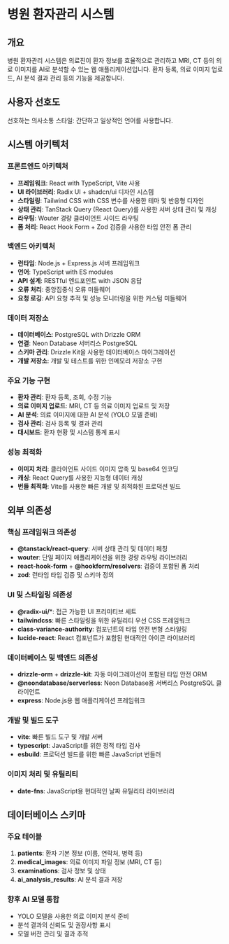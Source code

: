 # 병원 환자관리 시스템

## 개요

병원 환자관리 시스템은 의료진이 환자 정보를 효율적으로 관리하고 MRI, CT 등의 의료 이미지를 AI로 분석할 수 있는 웹 애플리케이션입니다. 환자 등록, 의료 이미지 업로드, AI 분석 결과 관리 등의 기능을 제공합니다.

## 사용자 선호도

선호하는 의사소통 스타일: 간단하고 일상적인 언어를 사용합니다.

## 시스템 아키텍처

### 프론트엔드 아키텍처
- **프레임워크**: React with TypeScript, Vite 사용
- **UI 라이브러리**: Radix UI + shadcn/ui 디자인 시스템
- **스타일링**: Tailwind CSS with CSS 변수를 사용한 테마 및 반응형 디자인
- **상태 관리**: TanStack Query (React Query)를 사용한 서버 상태 관리 및 캐싱
- **라우팅**: Wouter 경량 클라이언트 사이드 라우팅
- **폼 처리**: React Hook Form + Zod 검증을 사용한 타입 안전 폼 관리

### 백엔드 아키텍처
- **런타임**: Node.js + Express.js 서버 프레임워크
- **언어**: TypeScript with ES modules
- **API 설계**: RESTful 엔드포인트 with JSON 응답
- **오류 처리**: 중앙집중식 오류 미들웨어
- **요청 로깅**: API 요청 추적 및 성능 모니터링을 위한 커스텀 미들웨어

### 데이터 저장소
- **데이터베이스**: PostgreSQL with Drizzle ORM
- **연결**: Neon Database 서버리스 PostgreSQL
- **스키마 관리**: Drizzle Kit을 사용한 데이터베이스 마이그레이션
- **개발 저장소**: 개발 및 테스트를 위한 인메모리 저장소 구현

### 주요 기능 구현
- **환자 관리**: 환자 등록, 조회, 수정 기능
- **의료 이미지 업로드**: MRI, CT 등 의료 이미지 업로드 및 저장
- **AI 분석**: 의료 이미지에 대한 AI 분석 (YOLO 모델 준비)
- **검사 관리**: 검사 등록 및 결과 관리
- **대시보드**: 환자 현황 및 시스템 통계 표시

### 성능 최적화
- **이미지 처리**: 클라이언트 사이드 이미지 압축 및 base64 인코딩
- **캐싱**: React Query를 사용한 지능형 데이터 캐싱
- **번들 최적화**: Vite를 사용한 빠른 개발 및 최적화된 프로덕션 빌드

## 외부 의존성

### 핵심 프레임워크 의존성
- **@tanstack/react-query**: 서버 상태 관리 및 데이터 페칭
- **wouter**: 단일 페이지 애플리케이션을 위한 경량 라우팅 라이브러리
- **react-hook-form** + **@hookform/resolvers**: 검증이 포함된 폼 처리
- **zod**: 런타임 타입 검증 및 스키마 정의

### UI 및 스타일링 의존성
- **@radix-ui/***: 접근 가능한 UI 프리미티브 세트
- **tailwindcss**: 빠른 스타일링을 위한 유틸리티 우선 CSS 프레임워크
- **class-variance-authority**: 컴포넌트의 타입 안전 변형 스타일링
- **lucide-react**: React 컴포넌트가 포함된 현대적인 아이콘 라이브러리

### 데이터베이스 및 백엔드 의존성
- **drizzle-orm** + **drizzle-kit**: 자동 마이그레이션이 포함된 타입 안전 ORM
- **@neondatabase/serverless**: Neon Database용 서버리스 PostgreSQL 클라이언트
- **express**: Node.js용 웹 애플리케이션 프레임워크

### 개발 및 빌드 도구
- **vite**: 빠른 빌드 도구 및 개발 서버
- **typescript**: JavaScript를 위한 정적 타입 검사
- **esbuild**: 프로덕션 빌드를 위한 빠른 JavaScript 번들러

### 이미지 처리 및 유틸리티
- **date-fns**: JavaScript용 현대적인 날짜 유틸리티 라이브러리

## 데이터베이스 스키마

### 주요 테이블
1. **patients**: 환자 기본 정보 (이름, 연락처, 병력 등)
2. **medical_images**: 의료 이미지 파일 정보 (MRI, CT 등)
3. **examinations**: 검사 정보 및 상태
4. **ai_analysis_results**: AI 분석 결과 저장

### 향후 AI 모델 통합
- YOLO 모델을 사용한 의료 이미지 분석 준비
- 분석 결과의 신뢰도 및 권장사항 표시
- 모델 버전 관리 및 결과 추적